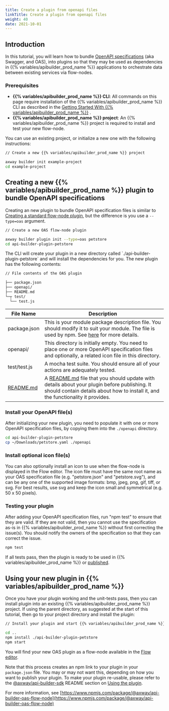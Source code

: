 ```yaml
---
title: Create a plugin from openapi files
linkTitle: Create a plugin from openapi files
weight: 40
date: 2021-10-01
---
```


## Introduction

In this tutorial, you will learn how to bundle [OpenAPI specifications](https://www.openapis.org) (aka Swagger, and OAS), into plugins so that they may be used as dependencies in {{% variables/apibuilder_prod_name %}} applications to orchestrate data between existing services via flow-nodes.

### Prerequisites

* **{{% variables/apibuilder_prod_name %}} CLI**: All commands on this page require installation of the {{% variables/apibuilder_prod_name %}} CLI as described in the [Getting Started With {{% variables/apibuilder_prod_name %}}](/docs/getting_started/) .
* **{{% variables/apibuilder_prod_name %}} project**: An {{% variables/apibuilder_prod_name %}} project is required to install and test your new flow-node.

You can use an existing project, or initialize a new one with the following instructions:

```bash
// Create a new {{% variables/apibuilder_prod_name %}} project

axway builder init example-project
cd example-project
```

## Creating a new {{% variables/apibuilder_prod_name %}} plugin to bundle OpenAPI specifications

Creating an new plugin to bundle OpenAPI specification files is similar to [Creating a standard flow-node plugin](/docs/how_to/create_a_custom_flow_node/), but the difference is you use a `--type=oas` argument.

```bash
// Create a new OAS flow-node plugin

axway builder plugin init --type=oas petstore
cd api-builder-plugin-petstore
```

The CLI will create your plugin in a new directory called \`./api-builder-plugin-petstore\` and will install the dependencies for you. The new plugin has the following contents:

```bash
// File contents of the OAS plugin

├── package.json
├── openapi/
├── README.md
└─┬ test/
  └── test.js
```

| File Name | Description |
| --- | --- |
| package.json | This is your module package description file. You should modify it to suit your module. The file is used by npm. See [here](https://docs.npmjs.com/files/package.json) for more details. |
| openapi/ | This directory is initially empty. You need to place one or more OpenAPI specification files and optionally, a related icon file in this directory. |
| test/test.js | A mocha test suite. You should ensure all of your actions are adequately tested. |
| [README.md](http://README.md) | A [README.md](http://README.md) file that you should update with details about your plugin before publishing. It should contain details about how to install it, and the functionality it provides. |

### Install your OpenAPI file(s)

After initializing your new plugin, you need to populate it with one or more OpenAPI specification files, by copying them into the `./openapi` directory.

```bash
cd api-builder-plugin-petstore
cp ~/Downloads/petstore.yaml ./openapi
```

### Install optional icon file(s)

You can also optionally install an icon to use when the flow-node is displayed in the Flow editor. The icon file must have the same root name as your OAS specification file (e.g. "petstore.json" and "petstore.svg"), and can be any one of the supported image formats: bmp, jpeg, png, gif, tiff, or svg. For best results, use svg and keep the icon small and symmetrical (e.g. 50 x 50 pixels).

### Testing your plugin

After adding your OpenAPI specification files, run "npm test" to ensure that they are valid. If they are not valid, then you cannot use the specification as-is in {{% variables/apibuilder_prod_name %}} without first correcting the issue(s). You should notify the owners of the specification so that they can correct the issue.

```bash
npm test
```

If all tests pass, then the plugin is ready to be used in {{% variables/apibuilder_prod_name %}} or [published](https://docs.npmjs.com/packages-and-modules/contributing-packages-to-the-registry).

## Using your new plugin in {{% variables/apibuilder_prod_name %}}

Once you have your plugin working and the unit-tests pass, then you can install plugin into an existing {{% variables/apibuilder_prod_name %}} project. If using the parent directory, as suggested at the start of this tutorial, then go to your project directory and install the plugin:

```bash
// Install your plugin and start {{% variables/apibuilder_prod_name %}}

cd ..
npm install ./api-builder-plugin-petstore
npm start
```

You will find your new OAS plugin as a flow-node available in the [Flow editor](/docs/developer_guide/flows/).

Note that this process creates an npm link to your plugin in your `package.json` file. You may or may not want this, depending on how you want to publish your plugin. To make your plugin re-usable, please refer to the [@axway/api-builder-sdk](https://www.npmjs.com/package/@axway/api-builder-sdk) README section on [Using the plugin](https://www.npmjs.com/package/@axway/api-builder-sdk#user-content-using-the-plugin).

For more information, see [https://www.npmjs.com/package/@axway/api-builder-oas-flow-node](https://www.npmjs.com/package/@axway/api-builder-oas-flow-node)
